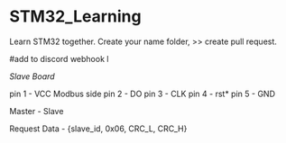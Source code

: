 # STM32_Learning
 Learn STM32 together. 
 Create your name folder, >> create pull request.
 
#add to discord
webhook
l

*Slave Board*

pin 1 - VCC     Modbus side
pin 2 - DO
pin 3 - CLK
pin 4 - rst*
pin 5 - GND


Master - Slave

Request Data - {slave_id, 0x06, CRC_L, CRC_H}
